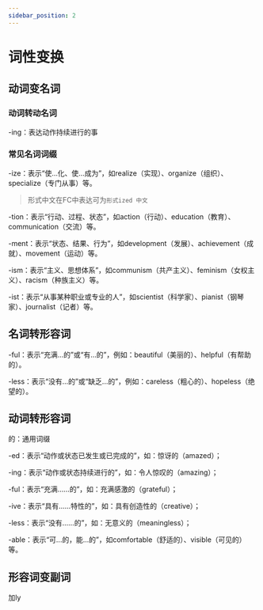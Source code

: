 ```yaml
---
sidebar_position: 2
---
```

# 词性变换

## 动词变名词
### 动词转动名词
-ing：表达动作持续进行的事
### 常见名词词缀

-ize：表示“使...化、使...成为”，如realize（实现）、organize（组织）、specialize（专门从事）等。
> 形式中文在FC中表达可为```形式ized 中文```

-tion：表示“行动、过程、状态”，如action（行动）、education（教育）、communication（交流）等。

-ment：表示“状态、结果、行为”，如development（发展）、achievement（成就）、movement（运动）等。

-ism：表示“主义、思想体系”，如communism（共产主义）、feminism（女权主义）、racism（种族主义）等。

-ist：表示“从事某种职业或专业的人”，如scientist（科学家）、pianist（钢琴家）、journalist（记者）等。

<!-- 
-ness：表示“状态、性质”，如happiness（幸福）、kindness（善良）、darkness（黑暗）等。 -->

<!-- -ology：表示“学科、学科领域”，如biology（生物学）、psychology（心理学）、geology（地质学）等。 -->

<!-- -ity：表示“性质、状态”，如quality（质量）、ability（能力）、equality（平等）等。 -->

<!-- -er/-or：表示“人或物的职业或身份”，如teacher（教师）、doctor（医生）、actor（演员）等。 -->


## 名词转形容词

-ful：表示“充满...的”或“有...的”，例如：beautiful（美丽的）、helpful（有帮助的）。

-less：表示“没有...的”或“缺乏...的”，例如：careless（粗心的）、hopeless（绝望的）。

<!-- -al：表示“与...相关的”，例如：national（国家的）、personal（个人的）。

-ic：表示“关于...的”或“具有...的”，例如：basic（基本的）、economic（经济的）。

-ary：表示“属于...的”或“与...相关的”，例如：ordinary（普通的）、primary（主要的）。 -->


<!-- -ish：表示“略带...的”，例如：reddish（略带红色的）、yellowish（略带黄色的）。 -->

## 动词转形容词

的：通用词缀

-ed：表示“动作或状态已发生或已完成的”，如：惊讶的（amazed）；

-ing：表示“动作或状态持续进行的”，如：令人惊叹的（amazing）；

-ful：表示“充满……的”，如：充满感激的（grateful）；

-ive：表示“具有……特性的”，如：具有创造性的（creative）；

-less：表示“没有……的”，如：无意义的（meaningless）；

-able：表示“可...的，能...的”，如comfortable（舒适的）、visible（可见的）等。

<!-- -al：表示“……的”，如：国家的（national）； -->

<!-- -ous：表示“充满……的”，如：危险的（dangerous）； -->

<!-- -y：表示“充满……的”，如：多雨的（rainy）。 -->

## 形容词变副词
加ly

